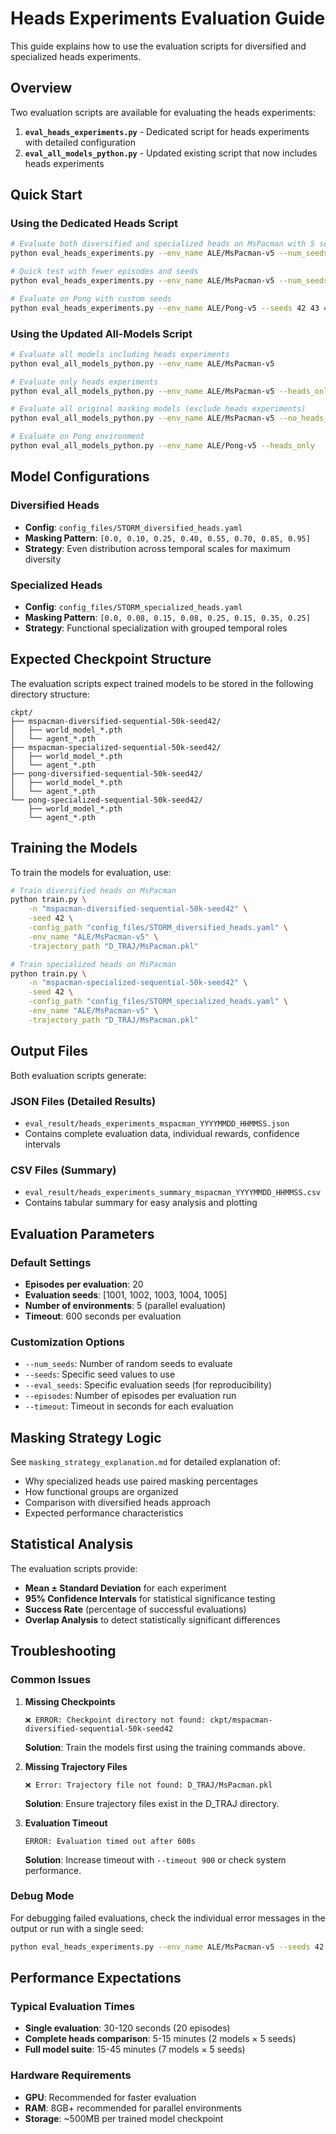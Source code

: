 # Heads Experiments Evaluation Guide

This guide explains how to use the evaluation scripts for diversified and specialized heads experiments.

## Overview

Two evaluation scripts are available for evaluating the heads experiments:

1. **`eval_heads_experiments.py`** - Dedicated script for heads experiments with detailed configuration
2. **`eval_all_models_python.py`** - Updated existing script that now includes heads experiments

## Quick Start

### Using the Dedicated Heads Script

```bash
# Evaluate both diversified and specialized heads on MsPacman with 5 seeds
python eval_heads_experiments.py --env_name ALE/MsPacman-v5 --num_seeds 5

# Quick test with fewer episodes and seeds
python eval_heads_experiments.py --env_name ALE/MsPacman-v5 --num_seeds 3 --episodes 10

# Evaluate on Pong with custom seeds
python eval_heads_experiments.py --env_name ALE/Pong-v5 --seeds 42 43 44 45 46
```

### Using the Updated All-Models Script

```bash
# Evaluate all models including heads experiments
python eval_all_models_python.py --env_name ALE/MsPacman-v5

# Evaluate only heads experiments
python eval_all_models_python.py --env_name ALE/MsPacman-v5 --heads_only

# Evaluate all original masking models (exclude heads experiments)
python eval_all_models_python.py --env_name ALE/MsPacman-v5 --no_heads_experiments

# Evaluate on Pong environment
python eval_all_models_python.py --env_name ALE/Pong-v5 --heads_only
```

## Model Configurations

### Diversified Heads
- **Config**: `config_files/STORM_diversified_heads.yaml`
- **Masking Pattern**: `[0.0, 0.10, 0.25, 0.40, 0.55, 0.70, 0.85, 0.95]`
- **Strategy**: Even distribution across temporal scales for maximum diversity

### Specialized Heads
- **Config**: `config_files/STORM_specialized_heads.yaml`  
- **Masking Pattern**: `[0.0, 0.08, 0.15, 0.08, 0.25, 0.15, 0.35, 0.25]`
- **Strategy**: Functional specialization with grouped temporal roles

## Expected Checkpoint Structure

The evaluation scripts expect trained models to be stored in the following directory structure:

```
ckpt/
├── mspacman-diversified-sequential-50k-seed42/
│   ├── world_model_*.pth
│   └── agent_*.pth
├── mspacman-specialized-sequential-50k-seed42/
│   ├── world_model_*.pth
│   └── agent_*.pth
├── pong-diversified-sequential-50k-seed42/
│   ├── world_model_*.pth
│   └── agent_*.pth
└── pong-specialized-sequential-50k-seed42/
    ├── world_model_*.pth
    └── agent_*.pth
```

## Training the Models

To train the models for evaluation, use:

```bash
# Train diversified heads on MsPacman
python train.py \
    -n "mspacman-diversified-sequential-50k-seed42" \
    -seed 42 \
    -config_path "config_files/STORM_diversified_heads.yaml" \
    -env_name "ALE/MsPacman-v5" \
    -trajectory_path "D_TRAJ/MsPacman.pkl"

# Train specialized heads on MsPacman  
python train.py \
    -n "mspacman-specialized-sequential-50k-seed42" \
    -seed 42 \
    -config_path "config_files/STORM_specialized_heads.yaml" \
    -env_name "ALE/MsPacman-v5" \
    -trajectory_path "D_TRAJ/MsPacman.pkl"
```

## Output Files

Both evaluation scripts generate:

### JSON Files (Detailed Results)
- `eval_result/heads_experiments_mspacman_YYYYMMDD_HHMMSS.json`
- Contains complete evaluation data, individual rewards, confidence intervals

### CSV Files (Summary)
- `eval_result/heads_experiments_summary_mspacman_YYYYMMDD_HHMMSS.csv`
- Contains tabular summary for easy analysis and plotting

## Evaluation Parameters

### Default Settings
- **Episodes per evaluation**: 20
- **Evaluation seeds**: [1001, 1002, 1003, 1004, 1005]
- **Number of environments**: 5 (parallel evaluation)
- **Timeout**: 600 seconds per evaluation

### Customization Options
- `--num_seeds`: Number of random seeds to evaluate
- `--seeds`: Specific seed values to use
- `--eval_seeds`: Specific evaluation seeds (for reproducibility)
- `--episodes`: Number of episodes per evaluation run
- `--timeout`: Timeout in seconds for each evaluation

## Masking Strategy Logic

See `masking_strategy_explanation.md` for detailed explanation of:
- Why specialized heads use paired masking percentages
- How functional groups are organized
- Comparison with diversified heads approach
- Expected performance characteristics

## Statistical Analysis

The evaluation scripts provide:
- **Mean ± Standard Deviation** for each experiment
- **95% Confidence Intervals** for statistical significance testing
- **Success Rate** (percentage of successful evaluations)
- **Overlap Analysis** to detect statistically significant differences

## Troubleshooting

### Common Issues

1. **Missing Checkpoints**
   ```
   ❌ ERROR: Checkpoint directory not found: ckpt/mspacman-diversified-sequential-50k-seed42
   ```
   **Solution**: Train the models first using the training commands above.

2. **Missing Trajectory Files**
   ```
   ❌ Error: Trajectory file not found: D_TRAJ/MsPacman.pkl
   ```
   **Solution**: Ensure trajectory files exist in the D_TRAJ directory.

3. **Evaluation Timeout**
   ```
   ERROR: Evaluation timed out after 600s
   ```
   **Solution**: Increase timeout with `--timeout 900` or check system performance.

### Debug Mode

For debugging failed evaluations, check the individual error messages in the output or run with a single seed:

```bash
python eval_heads_experiments.py --env_name ALE/MsPacman-v5 --seeds 42 --episodes 5
```

## Performance Expectations

### Typical Evaluation Times
- **Single evaluation**: 30-120 seconds (20 episodes)
- **Complete heads comparison**: 5-15 minutes (2 models × 5 seeds)
- **Full model suite**: 15-45 minutes (7 models × 5 seeds)

### Hardware Requirements
- **GPU**: Recommended for faster evaluation
- **RAM**: 8GB+ recommended for parallel environments
- **Storage**: ~500MB per trained model checkpoint
